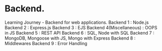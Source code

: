 # Backend.
Learning Journey - Backend for web applications.
Backend 1 : Node.js
Backend 2 : Express.js
Backend 3 : EJS
Backend 4(Miscellaneous) : OOPS in JS
Backend 5 : REST API
Backend 6 : SQL, Node with SQL
Backend 7 : MongoDB, Mongoose with JS, Mongo with Express
Backend 8 : Middlewares
Backend 9 : Error Handling
